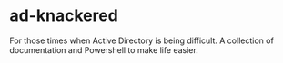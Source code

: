 # ad-knackered
For those times when Active Directory is being difficult.  A collection of documentation and Powershell to make life easier.
